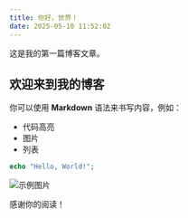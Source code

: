 ```yaml
---
title: 你好，世界！
date: 2025-05-10 11:52:02
---
```

这是我的第一篇博客文章。

## 欢迎来到我的博客

你可以使用 **Markdown** 语法来书写内容，例如：

- 代码高亮
- 图片
- 列表

```php
echo "Hello, World!";
```

![示例图片](https://www.example.com/demo.png)

感谢你的阅读！